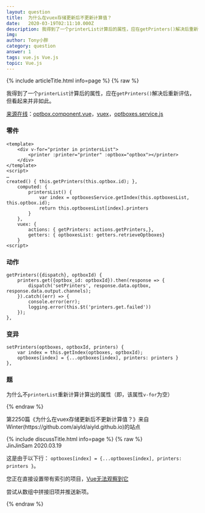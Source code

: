 ```yaml
---
layout: question
title:  为什么在vuex存储更新后不更新计算值？
date:   2020-03-19T02:11:10.000Z
description: 我得到了一个printerList计算后的属性，应在getPrinters()解决后重新评估，但看起来并非如此。来源在线：optbox.compone...
img: 
author: Tony小胖
category: question
answer: 1
tags: vue.js Vue.js
topic: Vue.js
---
```

<div class="article-root">
  <div class="article">
    {% include articleTitle.html info=page %}
    {% raw %}
    <div class="article-content"><p><font style="vertical-align: inherit;"><font style="vertical-align: inherit;">我得到了一个</font></font><code>printerList</code><font style="vertical-align: inherit;"><font style="vertical-align: inherit;">计算后的属性，应在</font></font><code>getPrinters()</code><font style="vertical-align: inherit;"><font style="vertical-align: inherit;">解决</font><font style="vertical-align: inherit;">后重新评估</font><font style="vertical-align: inherit;">，但看起来并非如此。</font></font></p>

<p><a href="https://github.com/Coaxis-ASP/opt/tree/f1267a6a4f1202a3db710b1ee0639996730186c1/frontend/src" rel="noreferrer"><font style="vertical-align: inherit;"><font style="vertical-align: inherit;">来源在线</font></font></a><font style="vertical-align: inherit;"><font style="vertical-align: inherit;">：</font></font><a href="https://github.com/Coaxis-ASP/opt/blob/f1267a6a4f1202a3db710b1ee0639996730186c1/frontend/src/pages/optboxes/optbox.component.vue" rel="noreferrer"><font style="vertical-align: inherit;"><font style="vertical-align: inherit;">optbox.component.vue</font></font></a><font style="vertical-align: inherit;"><font style="vertical-align: inherit;">，</font></font><a href="https://github.com/Coaxis-ASP/opt/tree/f1267a6a4f1202a3db710b1ee0639996730186c1/frontend/src/vuex" rel="noreferrer"><font style="vertical-align: inherit;"><font style="vertical-align: inherit;">vuex</font></font></a><font style="vertical-align: inherit;"><font style="vertical-align: inherit;">，</font></font><a href="https://github.com/Coaxis-ASP/opt/blob/f1267a6a4f1202a3db710b1ee0639996730186c1/frontend/src/services/optboxes.service.js" rel="noreferrer"><font style="vertical-align: inherit;"><font style="vertical-align: inherit;">optboxes.service.js</font></font></a></p>

<h3><font style="vertical-align: inherit;"><font style="vertical-align: inherit;">零件</font></font></h3>

<pre><code>&lt;template&gt;<font></font>
    &lt;div v-for="printer in printersList"&gt;<font></font>
        &lt;printer :printer="printer" :optbox="optbox"&gt;&lt;/printer&gt;<font></font>
    &lt;/div&gt;<font></font>
&lt;/template&gt;<font></font>
&lt;script&gt;<font></font>
…<font></font>
created() { this.getPrinters(this.optbox.id); },<font></font>
    computed: {<font></font>
        printersList() {<font></font>
            var index = optboxesService.getIndex(this.optboxesList, this.optbox.id);<font></font>
            return this.optboxesList[index].printers<font></font>
        }<font></font>
    },<font></font>
    vuex: {<font></font>
        actions: { getPrinters: actions.getPrinters,},<font></font>
        getters: { optboxesList: getters.retrieveOptboxes}<font></font>
    }<font></font>
&lt;script&gt;<font></font>
</code></pre>

<h3><font style="vertical-align: inherit;"><font style="vertical-align: inherit;">动作</font></font></h3>

<pre><code>getPrinters({dispatch}, optboxId) {<font></font>
    printers.get({optbox_id: optboxId}).then(response =&gt; {<font></font>
        dispatch('setPrinters', response.data.optbox, response.data.output.channels);<font></font>
    }).catch((err) =&gt; {<font></font>
        console.error(err);<font></font>
        logging.error(this.$t('printers.get.failed'))<font></font>
    });<font></font>
},<font></font>
</code></pre>

<h3><font style="vertical-align: inherit;"><font style="vertical-align: inherit;">变异</font></font></h3>

<pre><code>setPrinters(optboxes, optboxId, printers) {<font></font>
    var index = this.getIndex(optboxes, optboxId);<font></font>
    optboxes[index] = {...optboxes[index], printers: printers }<font></font>
},<font></font>
</code></pre>

<h3><font style="vertical-align: inherit;"><font style="vertical-align: inherit;">题</font></font></h3>

<p><font style="vertical-align: inherit;"><font style="vertical-align: inherit;">为什么不</font></font><code>printerList</code><font style="vertical-align: inherit;"><font style="vertical-align: inherit;">重新计算计算出的属性（即，该属性</font></font><code>v-for</code><font style="vertical-align: inherit;"><font style="vertical-align: inherit;">为空）</font></font></p></div>
    {% endraw %}
  </div>
  <p class="winter_mark">第2250篇《为什么在vuex存储更新后不更新计算值？》来自Winter(https://github.com/aiyld/aiyld.github.io)的站点</p>
  <div class="discuss-wrapper">
    {% include discussTitle.html info=page %}
    {% raw %}
    <div class="discuss-list">
    <div class="discuss-item">
        <div class="discuss-parent">
          <div class="discuss-meta">
            <span class="discuss-user">JinJinSam</span>
            <span class="discuss-time">2020.03.19</span>
          </div>
          <div class="discuss-comment"><p><font style="vertical-align: inherit;"><font style="vertical-align: inherit;">这是由于以下行：
 </font></font><code>optboxes[index] = {...optboxes[index], printers: printers }</code><font style="vertical-align: inherit;"><font style="vertical-align: inherit;">。</font></font></p>

<p><font style="vertical-align: inherit;"><font style="vertical-align: inherit;">您正在直接设置带有索引的项目，</font></font><a href="http://vuejs.org/guide/list.html#Caveats" rel="noreferrer"><font style="vertical-align: inherit;"><font style="vertical-align: inherit;">Vue无法观察到它</font></font></a> </p>

<p><font style="vertical-align: inherit;"><font style="vertical-align: inherit;">尝试从数组中拼接旧项并推送新项。</font></font></p></div>
        </div></div>
    </div>
    {% endraw %}
  </div>
<div>
